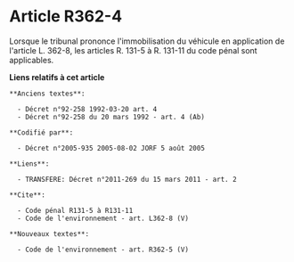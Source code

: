 # Article R362-4

Lorsque le tribunal prononce l'immobilisation du véhicule en application de l'article L. 362-8, les articles R. 131-5 à R.
131-11 du code pénal sont applicables.

**Liens relatifs à cet article**

	**Anciens textes**:

	  - Décret n°92-258 1992-03-20 art. 4
	  - Décret n°92-258 du 20 mars 1992 - art. 4 (Ab)

	**Codifié par**:

	  - Décret n°2005-935 2005-08-02 JORF 5 août 2005

	**Liens**:

	  - TRANSFERE: Décret n°2011-269 du 15 mars 2011 - art. 2

	**Cite**:

	  - Code pénal R131-5 à R131-11
	  - Code de l'environnement - art. L362-8 (V)

	**Nouveaux textes**:

	  - Code de l'environnement - art. R362-5 (V)
